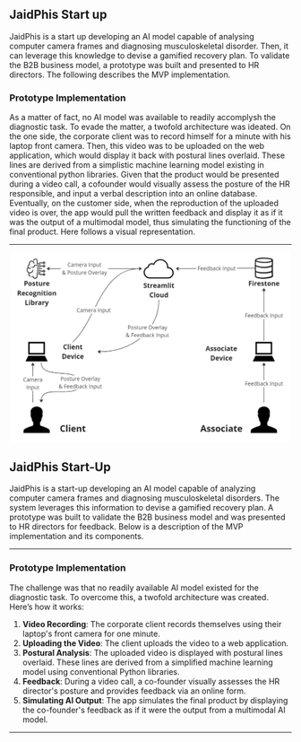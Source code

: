 <h2>JaidPhis Start up</h2>

<p>JaidPhis is a start up developing an AI model capable of analysing computer camera frames and diagnosing musculoskeletal disorder. Then, it can leverage this knowledge to devise a gamified recovery plan. To validate the B2B business model, a prototype was built and presented to HR directors. The following describes the MVP implementation.

<h3>Prototype Implementation</h3>
<p>As a matter of fact, no AI model was available to readily accomplysh the diagnostic task. To evade the matter, a twofold architecture was ideated. On the one side, the corporate client was to record himself for a minute with his laptop front camera. Then, this video was to be uploaded on the web application, which would display it back with postural lines overlaid. These lines are derived from a simplistic machine learning model existing in conventional python libraries. Given that the product would be presented during a video call, a cofounder would visually assess the posture of the HR responsible, and input a verbal description into an online database. Eventually, on the customer side, when the reproduction of the uploaded video is over, the app would pull the written feedback and display it as if it was the output of a multimodal model, thus simulating the functioning of the final product. Here follows a visual representation. </p>

---

<div align="center">
<img src="https://github.com/Michele-png/Michele-png.github.io/blob/main/Digital%20Resources/WebAppArchitecture.jpg" alt="Logo" width="500">
</div>


## JaidPhis Start-Up

JaidPhis is a start-up developing an AI model capable of analyzing computer camera frames and diagnosing musculoskeletal disorders. The system leverages this information to devise a gamified recovery plan. A prototype was built to validate the B2B business model and was presented to HR directors for feedback. Below is a description of the MVP implementation and its components.

---

### Prototype Implementation

The challenge was that no readily available AI model existed for the diagnostic task. To overcome this, a twofold architecture was created. Here’s how it works:

1. **Video Recording**: The corporate client records themselves using their laptop's front camera for one minute.
2. **Uploading the Video**: The client uploads the video to a web application.
3. **Postural Analysis**: The uploaded video is displayed with postural lines overlaid. These lines are derived from a simplified machine learning model using conventional Python libraries.
4. **Feedback**: During a video call, a co-founder visually assesses the HR director's posture and provides feedback via an online form.
5. **Simulating AI Output**: The app simulates the final product by displaying the co-founder's feedback as if it were the output from a multimodal AI model.

---
